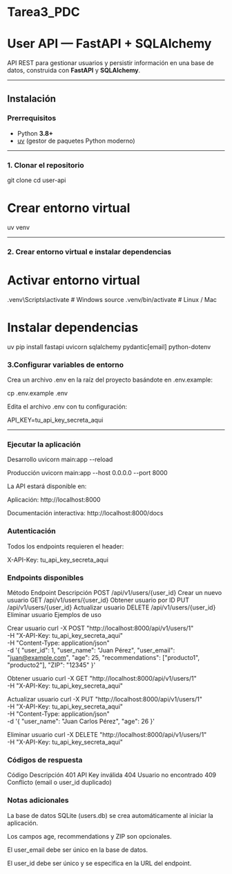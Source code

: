 # Tarea3_PDC
# User API — FastAPI + SQLAlchemy

API REST para gestionar usuarios y persistir información en una base de datos, construida con **FastAPI** y **SQLAlchemy**.  

---

## Instalación

### Prerrequisitos
- Python **3.8+**
- [uv](https://github.com/astral-sh/uv) (gestor de paquetes Python moderno)

---

### 1. Clonar el repositorio

git clone <tu-repo>
cd user-api

# Crear entorno virtual
uv venv

---

### 2. Crear entorno virtual e instalar dependencias 
# Activar entorno virtual
.venv\Scripts\activate   # Windows
source .venv/bin/activate # Linux / Mac

# Instalar dependencias
uv pip install fastapi uvicorn sqlalchemy pydantic[email] python-dotenv

### 3.Configurar variables de entorno

Crea un archivo .env en la raíz del proyecto basándote en .env.example:

cp .env.example .env


Edita el archivo .env con tu configuración:

API_KEY=tu_api_key_secreta_aqui

---

### Ejecutar la aplicación
Desarrollo
uvicorn main:app --reload

Producción
uvicorn main:app --host 0.0.0.0 --port 8000


La API estará disponible en:

Aplicación: http://localhost:8000

Documentación interactiva: http://localhost:8000/docs

### Autenticación

Todos los endpoints requieren el header:

X-API-Key: tu_api_key_secreta_aqui

### Endpoints disponibles
Método	Endpoint	Descripción
POST	/api/v1/users/{user_id}	Crear un nuevo usuario
GET	/api/v1/users/{user_id}	Obtener usuario por ID
PUT	/api/v1/users/{user_id}	Actualizar usuario
DELETE	/api/v1/users/{user_id}	Eliminar usuario
Ejemplos de uso

Crear usuario
curl -X POST "http://localhost:8000/api/v1/users/1" \
  -H "X-API-Key: tu_api_key_secreta_aqui" \
  -H "Content-Type: application/json" \
  -d '{
    "user_id": 1,
    "user_name": "Juan Pérez",
    "user_email": "juan@example.com",
    "age": 25,
    "recommendations": ["producto1", "producto2"],
    "ZIP": "12345"
  }'

Obtener usuario
curl -X GET "http://localhost:8000/api/v1/users/1" \
  -H "X-API-Key: tu_api_key_secreta_aqui"

Actualizar usuario
curl -X PUT "http://localhost:8000/api/v1/users/1" \
  -H "X-API-Key: tu_api_key_secreta_aqui" \
  -H "Content-Type: application/json" \
  -d '{
    "user_name": "Juan Carlos Pérez",
    "age": 26
  }'

Eliminar usuario
curl -X DELETE "http://localhost:8000/api/v1/users/1" \
  -H "X-API-Key: tu_api_key_secreta_aqui"

### Códigos de respuesta
Código	Descripción
401	API Key inválida
404	Usuario no encontrado
409	Conflicto (email o user_id duplicado)

### Notas adicionales

La base de datos SQLite (users.db) se crea automáticamente al iniciar la aplicación.

Los campos age, recommendations y ZIP son opcionales.

El user_email debe ser único en la base de datos.

El user_id debe ser único y se especifica en la URL del endpoint.

